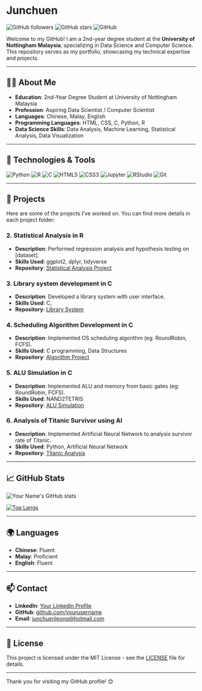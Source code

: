 # Junchuen

![GitHub followers](https://img.shields.io/github/followers/Junchuenleong?style=social)
![GitHub stars](https://img.shields.io/github/stars/Junchuenleong?style=social)
![GitHub](https://img.shields.io/github/license/Junchuenleong/yourrepository)

Welcome to my GitHub! I am a 2nd-year degree student at the **University of Nottingham Malaysia**, specializing in Data Science and Computer Science. This repository serves as my portfolio, showcasing my technical expertise and projects.

---

## 🧑‍💻 About Me

- **Education**: 2nd-Year Degree Student at University of Nottingham Malaysia
- **Profession**: Aspiring Data Scientist / Computer Scientist
- **Languages**: Chinese, Malay, English
- **Programming Languages**: HTML, CSS, C, Python, R
- **Data Science Skills**: Data Analysis, Machine Learning, Statistical Analysis, Data Visualization

---

## 🔧 Technologies & Tools

![Python](https://img.shields.io/badge/-Python-3776AB?logo=python&logoColor=white&style=flat-square)
![R](https://img.shields.io/badge/-R-276DC3?logo=r&logoColor=white&style=flat-square)
![C](https://img.shields.io/badge/-C-A8B9CC?logo=c&logoColor=white&style=flat-square)
![HTML5](https://img.shields.io/badge/-HTML5-E34F26?logo=html5&logoColor=white&style=flat-square)
![CSS3](https://img.shields.io/badge/-CSS3-1572B6?logo=css3&logoColor=white&style=flat-square)
![Jupyter](https://img.shields.io/badge/-Jupyter-F37626?logo=jupyter&logoColor=white&style=flat-square)
![RStudio](https://img.shields.io/badge/-RStudio-75AADB?logo=rstudio&logoColor=white&style=flat-square)
![Git](https://img.shields.io/badge/-Git-F05032?logo=git&logoColor=white&style=flat-square)

---

## 📂 Projects

Here are some of the projects I've worked on. You can find more details in each project folder:



### 2. Statistical Analysis in R
- **Description**: Performed regression analysis and hypothesis testing on [dataset].
- **Skills Used**: ggplot2, dplyr, tidyverse
- **Repository**: [Statistical Analysis Project](https://github.com/Junchuenleong/Statistical-Analysis)

### 3. Library system development in C
- **Description**: Developed a library system with user interface.
- **Skills Used**: C, 
- **Repository**: [Library System](https://github.com/Junchuenleong/Library-System)

### 4. Scheduling Algorithm Development in C
- **Description**: Implemented  OS scheduling algorithm (eg: RoundRobin, FCFS).
- **Skills Used**: C programming, Data Structures
- **Repository**: [Algorithm Project](https://github.com/Junchuenleong/Operating-System-Scheduling-Algorithm)

### 5. ALU Simulation in C
- **Description**: Implemented  ALU and memory from basic gates (eg: RoundRobin, FCFS).
- **Skills Used**: NAND2TETRIS
- **Repository**: [ALU Simulation](https://github.com/Junchuenleong/CPU-emulator)

### 6. Analysis of Titanic Survivor using AI
- **Description**: Implemented  Artificial Neural Network to analysis survivor rate of Titanic.
- **Skills Used**: Python, Artificial Neural Network
- **Repository**: [Titanic Analysis](https://github.com/Junchuenleong/Analysis-of-Titanic-s-Survivor-Rate)

---

## 📈 GitHub Stats

![Your Name's GitHub stats](https://github-readme-stats.vercel.app/api?username=Junchuenleong&show_icons=true&theme=radical)

[![Top Langs](https://github-readme-stats.vercel.app/api/top-langs/?username=Junchuenleong&layout=compact&theme=radical)](https://github.com/Junchuenleong)

---

## 🌍 Languages

- **Chinese**: Fluent
- **Malay**: Proficient 
- **English**: Fluent

---

## 📫 Contact

- **LinkedIn**: [Your LinkedIn Profile](https://www.linkedin.com/in/yourusername)
- **GitHub**: [github.com/yourusername](https://github.com/yourusername)
- **Email**: [junchuenleong@hotmail.com](mailto:junchuenleong@hotmail.com)

---

## 📝 License

This project is licensed under the MIT License - see the [LICENSE](LICENSE) file for details.

---

Thank you for visiting my GitHub profile! 😊
